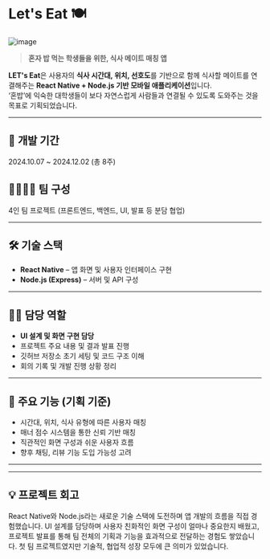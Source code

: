 # Let's Eat 🍽️
![image](https://github.com/user-attachments/assets/11078051-4fac-4eb1-929c-f53975bfbf0d)

> **혼자 밥 먹는 학생들을 위한, 식사 메이트 매칭 앱**

**LET's Eat**은 사용자의 **식사 시간대, 위치, 선호도**를 기반으로 함께 식사할 메이트를 연결해주는 **React Native + Node.js 기반 모바일 애플리케이션**입니다.  
‘혼밥’에 익숙한 대학생들이 보다 자연스럽게 사람들과 연결될 수 있도록 도와주는 것을 목표로 기획되었습니다.

---

## 📆 개발 기간
2024.10.07 ~ 2024.12.02 (총 8주)

## 👨‍👩‍👧‍👦 팀 구성
4인 팀 프로젝트 (프론트엔드, 백엔드, UI, 발표 등 분담 협업)

---

## 🛠 기술 스택
- **React Native** – 앱 화면 및 사용자 인터페이스 구현
- **Node.js (Express)** – 서버 및 API 구성

---

## 🙋‍♂️ 담당 역할
- **UI 설계 및 화면 구현 담당**
- 프로젝트 주요 내용 및 결과 발표 진행
- 깃허브 저장소 초기 세팅 및 코드 구조 이해
- 회의 기록 및 개발 진행 상황 정리

---


## 🎯 주요 기능 (기획 기준)
- 시간대, 위치, 식사 유형에 따른 사용자 매칭
- 매너 점수 시스템을 통한 신뢰 기반 매칭
- 직관적인 화면 구성과 쉬운 사용자 흐름
- 향후 채팅, 리뷰 기능 도입 가능성 고려

---

---

## 💡 프로젝트 회고
React Native와 Node.js라는 새로운 기술 스택에 도전하며 앱 개발의 흐름을 직접 경험했습니다. UI 설계를 담당하며 사용자 친화적인 화면 구성이 얼마나 중요한지 배웠고, 프로젝트 발표를 통해 팀 전체의 기획과 기능을 효과적으로 전달하는 경험도 쌓았습니다. 첫 팀 프로젝트였지만 기술적, 협업적 성장 모두에 큰 의미가 있었습니다.
